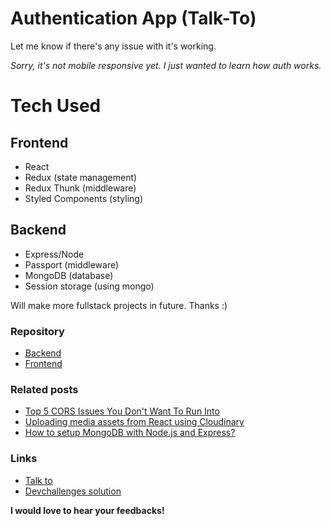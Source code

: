 # Authentication App (Talk-To)

Let me know if there's any issue with it's working.

_Sorry, it's not mobile responsive yet. I just wanted to learn how auth works._

# Tech Used

## Frontend

- React
- Redux (state management)
- Redux Thunk (middleware)
- Styled Components (styling)

## Backend

- Express/Node
- Passport (middleware)
- MongoDB (database)
- Session storage (using mongo)

Will make more fullstack projects in future. Thanks :)

### Repository

- [Backend](https://github.com/heytulsiprasad/talkto-backend)
- [Frontend](https://github.com/heytulsiprasad/talkto-frontend)

### Related posts

- [Top 5 CORS Issues You Don't Want To Run Into](https://dev.to/heytulsiprasad/top-5-cors-issues-you-don-t-want-to-run-into-16hi)
- [Uploading media assets from React using Cloudinary](https://dev.to/heytulsiprasad/uploading-media-assets-from-react-using-cloudinary-4n4o)
- [How to setup MongoDB with Node.js and Express?](https://dev.to/heytulsiprasad/how-to-setup-mongodb-with-node-js-and-express-2hki)

### Links

- [Talk to](https://talk-to.vercel.app)
- [Devchallenges solution](https://devchallenges.io/solutions/UsZ4Rk0lcoPgffKLFd4m)

**I would love to hear your feedbacks!**
